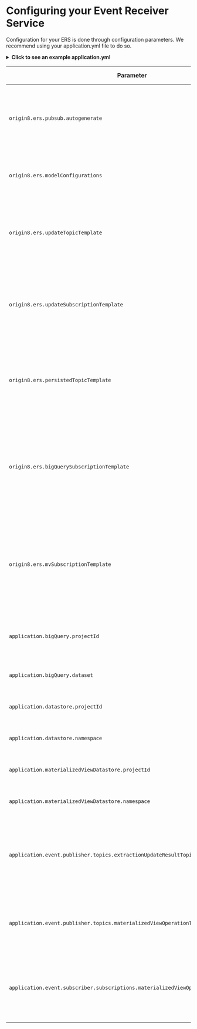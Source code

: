# Configuring your Event Receiver Service

Configuration for your ERS is done through configuration parameters. We recommend using your application.yml file to do so.

<details>
<summary><b>Click to see an example application.yml</b></summary>

```yaml
origin8:
  ers:
    pubsub:
      autogenerate: true
    modelConfigurations:
##### Entity Configs
      SalesforceLead:
        entity:
          kind: salesforceLeadEvents
          materializedViewKind: salesforceLeads
          identifierProperties:
            - id
          timestampIdentifier: timestamp
      TranscriptLabel:
        entity:
          kind: transcriptLabelEvents
          materializedViewKind: transcriptLabelsMv
          identifierProperties:
            - transcriptId
          timestampIdentifier: timestamp
##################################################################################################################
    updateTopicTemplate: "pst-Extraction_${entity}_Update"
    updateSubscriptionTemplate: "psl-Extraction_${entity}_Update-ERS"
    persistedTopicTemplate: "pst-Extraction_${entity}_Persisted"
    bigQuerySubscriptionTemplate: "psl-Extraction_${entity}_Persisted_BigQuery-ERS"
    mvSubscriptionTemplate: "psl-Extraction_${entity}_Persisted_MaterializedView-ERS"

application:
  bigQuery:
    projectId: myGcpProjectId
    dataset: myBigQueryDatasetName
  datastore:
    projectId: myGcpProjectIdForDatastore
#    namespace: myNamespace # Optional
  materializedViewDatastore:
    projectId: myGcpProjectIdForDatastore
#    namespace: myNamespace # Optional
  event:
    publisher:
      topics:
        extractionUpdateResultTopicId: projects/myPubsubProject/topics/extractionUpdateResultTopicId
        materializedViewOperationTopicId: projects/myPubsubProject/topics/materializedViewOperationTopicId # Only required for autoprovisioning
    subscriber:
      subscriptions:
        materializedViewOperationSubscriptionId: projects/myPubsubProject/subscriptions/materializedViewOperationTopicId-subscription
```
</details>


| Parameter                                                                            | Type               | Required?                            | Default Value | Description                                                                                                                                                                                           |
|--------------------------------------------------------------------------------------|--------------------|--------------------------------------|---------------|-------------------------------------------------------------------------------------------------------------------------------------------------------------------------------------------------------|
| `origin8.ers.pubsub.autogenerate`                                                    | Boolean            | No                                   | false         | This will create your GCP PubSub topics and subscriptions if they don't already exist. See [Auto provisioning](/dreampipe/ers/autoprovisioning.md).                                                   |
| `origin8.ers.modelConfigurations`                                                    | ModelConfiguration | Yes                                  | None          | This is where you add your model configurations. See [Model Configurations](/dreampipe/ers/model_configurations.md)                                                                                   |
| `origin8.ers.updateTopicTemplate`                                                    | String             | No                                   | None          | If you use auto provisioning, this template determines the naming pattern of your update topics. See [Auto provisioning](/dreampipe/ers/autoprovisioning.md)                                          |
| `origin8.ers.updateSubscriptionTemplate`                                             | String             | No                                   | None          | If you use auto provisioning, this template determines the naming pattern of your update subscriptions. See [Auto provisioning](/dreampipe/ers/autoprovisioning.md)                                   |
| `origin8.ers.persistedTopicTemplate`                                                 | String             | No                                   | None          | If you use auto provisioning, this template determines the naming pattern of your persisted topics. See [Auto provisioning](/dreampipe/ers/autoprovisioning.md)                                       |
| `origin8.ers.bigQuerySubscriptionTemplate`                                           | String             | No                                   | None          | If you use auto provisioning, this template determines the naming pattern of your Persisted subscriptions used for BigQuery updates. See [Auto provisioning](/dreampipe/ers/autoprovisioning.md)      |
| `origin8.ers.mvSubscriptionTemplate`                                                 | String             | No                                   | None          | If you use auto provisioning, this template determines the naming pattern of your Persisted subscriptions used for Material View updates. See [Auto provisioning](/dreampipe/ers/autoprovisioning.md) |
| `application.bigQuery.projectId`                                                     | String             | Yes                                  | None          | The GCP project where you wish to store your BigQuery view of your data                                                                                                                               |
| `application.bigQuery.dataset`                                                       | String             | Yes                                  | None          | The dataset name for your BigQuery tables                                                                                                                                                             |
| `application.datastore.projectId`                                                    | String             | Yes                                  | None          | The GCP project for your Event Store                                                                                                                                                                  |
| `application.datastore.namespace`                                                    | String             | No                                   | None          | The namespace used for your Event Store                                                                                                                                                               |
| `application.materializedViewDatastore.projectId`                                    | String             | Yes                                  | None          | The GCP project for your Material Views                                                                                                                                                               |
| `application.materializedViewDatastore.namespace`                                    | String             | No                                   | None          | The namespace used for your Event Store                                                                                                                                                               |
| `application.event.publisher.topics.extractionUpdateResultTopicId`                   | String             | Yes                                  | None          | The name of the PubSub topic where the every success of failure is published (will be auto provisioned if enabled)                                                                                    |
| `application.event.publisher.topics.materializedViewOperationTopicId`                | String             | Only if Auto provisioning is enabled | None          | The topic name used for operations e.g reconciliation or migration (will be auto provisioned if enabled)                                                                                              |
| `application.event.subscriber.subscriptions.materializedViewOperationSubscriptionId` | String             | Yes                                  | None          | The subscription name used for operations e.g reconciliation or migration (will be auto provisioned if enabled)                                                                                       |


